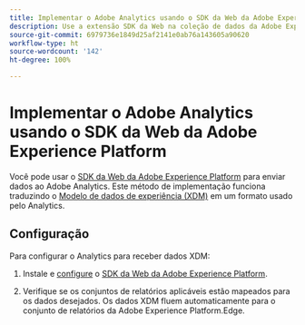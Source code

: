 ```yaml
---
title: Implementar o Adobe Analytics usando o SDK da Web da Adobe Experience Platform
description: Use a extensão SDK da Web na coleção de dados da Adobe Experience Platform para enviar dados ao Adobe Analytics.
source-git-commit: 6979736e1849d25af2141e0ab76a143605a90620
workflow-type: ht
source-wordcount: '142'
ht-degree: 100%

---
```



# Implementar o Adobe Analytics usando o SDK da Web da Adobe Experience Platform

Você pode usar o [SDK da Web da Adobe Experience Platform](https://experienceleague.adobe.com/docs/experience-platform/tags/extensions/adobe/sdk/overview.html?lang=pt-BR) para enviar dados ao Adobe Analytics. Este método de implementação funciona traduzindo o [Modelo de dados de experiência (XDM)](https://experienceleague.adobe.com/docs/experience-platform/xdm/home.html?lang=pt-BR) em um formato usado pelo Analytics.

## Configuração

Para configurar o Analytics para receber dados XDM:

1. Instale e [configure](https://experienceleague.adobe.com/docs/experience-platform/edge/fundamentals/configuring-the-sdk.html?lang=pt-BR) o [SDK da Web da Adobe Experience Platform](https://experienceleague.adobe.com/docs/experience-platform/edge/fundamentals/installing-the-sdk.html?lang=pt-BR).

1. Verifique se os conjuntos de relatórios aplicáveis estão mapeados para os dados desejados. Os dados XDM fluem automaticamente para o conjunto de relatórios da Adobe Experience Platform.Edge.
